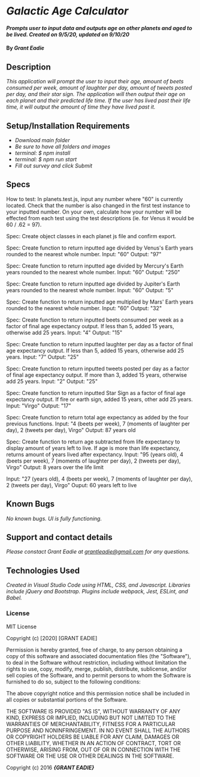 

# _Galactic Age Calculator_

#### _Prompts user to input data and outputs age on other planets and aged to be lived. Created on 9/5/20, updated on 9/10/20_

#### By _**Grant Eadie**_

## Description

_This application will prompt the user to input their age, amount of beets consumed per week, amount of laughter per day, amount of tweets posted per day, and their star sign. The application will then output their age on each planet and their predicted life time. If the user has lived past their life time, it will output the amount of time they have lived past it._

## Setup/Installation Requirements

* _Download main folder_
* _Be sure to have all folders and images_
* _terminal: $ npm install_
* _terminal: $ npm run start_
* _Fill out survey and click Submit_

## Specs

How to test: In planets.test.js, input any number where "60" is currently located. Check that the number is also changed in the first test instance to your inputted number. On your own, calculate how your number will be effected from each test using the test descriptions (ie. for Venus it would be 60 / .62 = 97).

Spec: Create object classes in each planet js file and confirm export.

Spec: Create function to return inputted age divided by Venus's Earth years rounded to the nearest whole number.
  Input: "60"
  Output: "97"

Spec: Create function to return inputted age divided by Mercury's Earth years rounded to the nearest whole number.
  Input: "60"
  Output: "250"

Spec: Create function to return inputted age divided by Jupiter's Earth years rounded to the nearest whole number.
  Input: "60"
  Output: "5"

Spec: Create function to return inputted age multiplied by Mars' Earth years rounded to the nearest whole number.
  Input: "60"
  Output: "32"

Spec: Create function to return inputted beets consumed per week as a factor of final age expectancy output. If less than 5, added 15 years, otherwise add 25 years.
  Input: "4"
  Output: "15"

Spec: Create function to return inputted laughter per day as a factor of final age expectancy output. If less than 5, added 15 years, otherwise add 25 years.
  Input: "7"
  Output: "25"

Spec: Create function to return inputted tweets posted per day as a factor of final age expectancy output. If more than 3, added 15 years, otherwise add 25 years.
  Input: "2"
  Output: "25"

Spec: Create function to return inputted Star Sign as a factor of final age expectancy output. If fire or earth sign, added 15 years, other add 25 years.
  Input: "Virgo"
  Output: "17"

Spec: Create function to return total age expectancy as added by the four previous functions. 
  Input: "4 (beets per week), 7 (moments of laughter per day), 2 (tweets per day), Virgo"
  Output: 87 years old

Spec: Create function to return age subtracted from life expectancy to display amount of years left to live. If age is more than life expectancy, returns amount of years lived after expectancy.
  Input: "95 (years old), 4 (beets per week), 7 (moments of laughter per day), 2 (tweets per day), Virgo"
  Output: 8 years over the life limit

  Input: "27 (years old), 4 (beets per week), 7 (moments of laughter per day), 2 (tweets per day), Virgo"
  Ouput: 60 years left to live

## Known Bugs

_No known bugs. UI is fully functioning._

## Support and contact details

_Please constact Grant Eadie at grantleadie@gmail.com for any questions._

## Technologies Used

_Created in Visual Studio Code using HTML, CSS, and Javascript. Libraries include jQuery and Bootstrap. Plugins include webpack, Jest, ESLint, and Babel._

### License

MIT License

Copyright (c) [2020] [GRANT EADIE]

Permission is hereby granted, free of charge, to any person obtaining a copy
of this software and associated documentation files (the "Software"), to deal
in the Software without restriction, including without limitation the rights
to use, copy, modify, merge, publish, distribute, sublicense, and/or sell
copies of the Software, and to permit persons to whom the Software is
furnished to do so, subject to the following conditions:

The above copyright notice and this permission notice shall be included in all
copies or substantial portions of the Software.

THE SOFTWARE IS PROVIDED "AS IS", WITHOUT WARRANTY OF ANY KIND, EXPRESS OR
IMPLIED, INCLUDING BUT NOT LIMITED TO THE WARRANTIES OF MERCHANTABILITY,
FITNESS FOR A PARTICULAR PURPOSE AND NONINFRINGEMENT. IN NO EVENT SHALL THE
AUTHORS OR COPYRIGHT HOLDERS BE LIABLE FOR ANY CLAIM, DAMAGES OR OTHER
LIABILITY, WHETHER IN AN ACTION OF CONTRACT, TORT OR OTHERWISE, ARISING FROM,
OUT OF OR IN CONNECTION WITH THE SOFTWARE OR THE USE OR OTHER DEALINGS IN THE
SOFTWARE.

Copyright (c) 2016 **_{GRANT EADIE}_**


  

